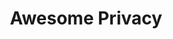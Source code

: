 ---
title: "Awesome Privacy"
publishedAt: 2024-09-29
description: "A curated list of services and alternatives that respect your privacy."
slug: "awesome-privacy"
url: "https://github.com/pluja/awesome-privacy/"
---